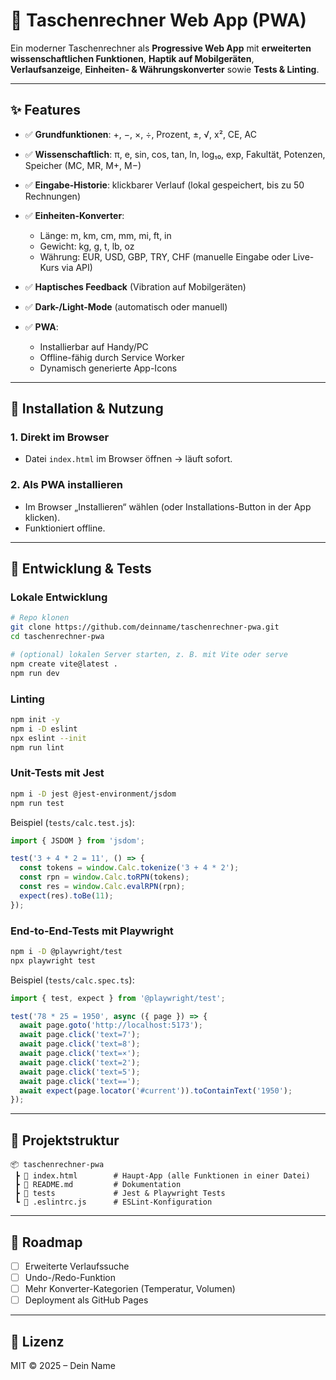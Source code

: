 # 📱 Taschenrechner Web App (PWA)

Ein moderner Taschenrechner als **Progressive Web App** mit **erweiterten wissenschaftlichen Funktionen**, **Haptik auf Mobilgeräten**, **Verlaufsanzeige**, **Einheiten- & Währungskonverter** sowie **Tests & Linting**.

---

## ✨ Features

* ✅ **Grundfunktionen**: +, −, ×, ÷, Prozent, ±, √, x², CE, AC
* ✅ **Wissenschaftlich**: π, e, sin, cos, tan, ln, log₁₀, exp, Fakultät, Potenzen, Speicher (MC, MR, M+, M−)
* ✅ **Eingabe-Historie**: klickbarer Verlauf (lokal gespeichert, bis zu 50 Rechnungen)
* ✅ **Einheiten-Konverter**:

  * Länge: m, km, cm, mm, mi, ft, in
  * Gewicht: kg, g, t, lb, oz
  * Währung: EUR, USD, GBP, TRY, CHF (manuelle Eingabe oder Live-Kurs via API)
* ✅ **Haptisches Feedback** (Vibration auf Mobilgeräten)
* ✅ **Dark-/Light-Mode** (automatisch oder manuell)
* ✅ **PWA**:

  * Installierbar auf Handy/PC
  * Offline-fähig durch Service Worker
  * Dynamisch generierte App-Icons

---

## 🚀 Installation & Nutzung

### 1. Direkt im Browser

* Datei `index.html` im Browser öffnen → läuft sofort.

### 2. Als PWA installieren

* Im Browser „Installieren“ wählen (oder Installations-Button in der App klicken).
* Funktioniert offline.

---

## 🧪 Entwicklung & Tests

### Lokale Entwicklung

```bash
# Repo klonen
git clone https://github.com/deinname/taschenrechner-pwa.git
cd taschenrechner-pwa

# (optional) lokalen Server starten, z. B. mit Vite oder serve
npm create vite@latest .
npm run dev
```

### Linting

```bash
npm init -y
npm i -D eslint
npx eslint --init
npm run lint
```

### Unit-Tests mit Jest

```bash
npm i -D jest @jest-environment/jsdom
npm run test
```

Beispiel (`tests/calc.test.js`):

```js
import { JSDOM } from 'jsdom';

test('3 + 4 * 2 = 11', () => {
  const tokens = window.Calc.tokenize('3 + 4 * 2');
  const rpn = window.Calc.toRPN(tokens);
  const res = window.Calc.evalRPN(rpn);
  expect(res).toBe(11);
});
```

### End-to-End-Tests mit Playwright

```bash
npm i -D @playwright/test
npx playwright test
```

Beispiel (`tests/calc.spec.ts`):

```ts
import { test, expect } from '@playwright/test';

test('78 * 25 = 1950', async ({ page }) => {
  await page.goto('http://localhost:5173');
  await page.click('text=7');
  await page.click('text=8');
  await page.click('text=×');
  await page.click('text=2');
  await page.click('text=5');
  await page.click('text==');
  await expect(page.locator('#current')).toContainText('1950');
});
```

---

## 📂 Projektstruktur

```
📦 taschenrechner-pwa
 ┣ 📜 index.html        # Haupt-App (alle Funktionen in einer Datei)
 ┣ 📜 README.md         # Dokumentation
 ┣ 📂 tests             # Jest & Playwright Tests
 ┗ 📜 .eslintrc.js      # ESLint-Konfiguration
```

---

## 🔮 Roadmap

* [ ] Erweiterte Verlaufssuche
* [ ] Undo-/Redo-Funktion
* [ ] Mehr Konverter-Kategorien (Temperatur, Volumen)
* [ ] Deployment als GitHub Pages

---

## 📄 Lizenz

MIT © 2025 – Dein Name
